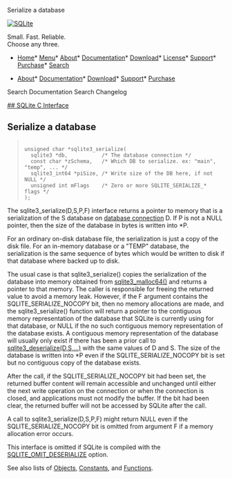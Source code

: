 




Serialize a database




[![SQLite](../images/sqlite370_banner.gif)](../index.html)


Small. Fast. Reliable.  
Choose any three.


* [Home](../index.html)* [Menu](javascript:void(0))* [About](../about.html)* [Documentation](../docs.html)* [Download](../download.html)* [License](../copyright.html)* [Support](../support.html)* [Purchase](../prosupport.html)* [Search](javascript:void(0))




* [About](../about.html)* [Documentation](../docs.html)* [Download](../download.html)* [Support](../support.html)* [Purchase](../prosupport.html)






Search Documentation
Search Changelog









[## SQLite C Interface](../c3ref/intro.html)
## Serialize a database




> ```
> 
> unsigned char *sqlite3_serialize(
>   sqlite3 *db,           /* The database connection */
>   const char *zSchema,   /* Which DB to serialize. ex: "main", "temp", ... */
>   sqlite3_int64 *piSize, /* Write size of the DB here, if not NULL */
>   unsigned int mFlags    /* Zero or more SQLITE_SERIALIZE_* flags */
> );
> 
> ```



The sqlite3\_serialize(D,S,P,F) interface returns a pointer to memory
that is a serialization of the S database on [database connection](../c3ref/sqlite3.html) D.
If P is not a NULL pointer, then the size of the database in bytes
is written into \*P.


For an ordinary on\-disk database file, the serialization is just a
copy of the disk file. For an in\-memory database or a "TEMP" database,
the serialization is the same sequence of bytes which would be written
to disk if that database where backed up to disk.


The usual case is that sqlite3\_serialize() copies the serialization of
the database into memory obtained from [sqlite3\_malloc64()](../c3ref/free.html) and returns
a pointer to that memory. The caller is responsible for freeing the
returned value to avoid a memory leak. However, if the F argument
contains the SQLITE\_SERIALIZE\_NOCOPY bit, then no memory allocations
are made, and the sqlite3\_serialize() function will return a pointer
to the contiguous memory representation of the database that SQLite
is currently using for that database, or NULL if the no such contiguous
memory representation of the database exists. A contiguous memory
representation of the database will usually only exist if there has
been a prior call to [sqlite3\_deserialize(D,S,...)](../c3ref/deserialize.html) with the same
values of D and S.
The size of the database is written into \*P even if the
SQLITE\_SERIALIZE\_NOCOPY bit is set but no contiguous copy
of the database exists.


After the call, if the SQLITE\_SERIALIZE\_NOCOPY bit had been set,
the returned buffer content will remain accessible and unchanged
until either the next write operation on the connection or when
the connection is closed, and applications must not modify the
buffer. If the bit had been clear, the returned buffer will not
be accessed by SQLite after the call.


A call to sqlite3\_serialize(D,S,P,F) might return NULL even if the
SQLITE\_SERIALIZE\_NOCOPY bit is omitted from argument F if a memory
allocation error occurs.


This interface is omitted if SQLite is compiled with the
[SQLITE\_OMIT\_DESERIALIZE](../compile.html#omit_deserialize) option.


See also lists of
 [Objects](../c3ref/objlist.html),
 [Constants](../c3ref/constlist.html), and
 [Functions](../c3ref/funclist.html).


